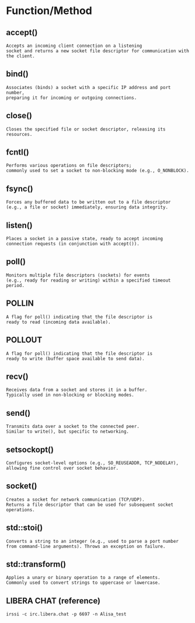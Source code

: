 # **Function/Method**



## **accept()**
```	
Accepts an incoming client connection on a listening 
socket and returns a new socket file descriptor for communication with the client.
```


## **bind()**	
```		
Associates (binds) a socket with a specific IP address and port number,
preparing it for incoming or outgoing connections.
```	

## **close()**
```
Closes the specified file or socket descriptor, releasing its resources.
```

## **fcntl()**
```
Performs various operations on file descriptors; 
commonly used to set a socket to non-blocking mode (e.g., O_NONBLOCK).
```

## **fsync()**
```
Forces any buffered data to be written out to a file descriptor 
(e.g., a file or socket) immediately, ensuring data integrity.
```

## **listen()**
```
Places a socket in a passive state, ready to accept incoming 
connection requests (in conjunction with accept()).
```

## **poll()**
```
Monitors multiple file descriptors (sockets) for events 
(e.g., ready for reading or writing) within a specified timeout period.
```

## **POLLIN**
```
A flag for poll() indicating that the file descriptor is 
ready to read (incoming data available).
```

## **POLLOUT**
```
A flag for poll() indicating that the file descriptor is
ready to write (buffer space available to send data).
```

## **recv()**
```
Receives data from a socket and stores it in a buffer.
Typically used in non-blocking or blocking modes.
```

## **send()**
```
Transmits data over a socket to the connected peer.
Similar to write(), but specific to networking.
```

## **setsockopt()**
```
Configures socket-level options (e.g., SO_REUSEADDR, TCP_NODELAY),
allowing fine control over socket behavior.
```

## **socket()**	
```
Creates a socket for network communication (TCP/UDP).
Returns a file descriptor that can be used for subsequent socket operations.
```

## **std::stoi()**
```
Converts a string to an integer (e.g., used to parse a port number
from command-line arguments). Throws an exception on failure.
```

## **std::transform()**
```
Applies a unary or binary operation to a range of elements.
Commonly used to convert strings to uppercase or lowercase.
```

## **LIBERA CHAT (reference)**
```
irssi -c irc.libera.chat -p 6697 -n Alisa_test
```
